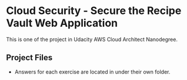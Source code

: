 # Cloud Security - Secure the Recipe Vault Web Application
 
This is one of the project in Udacity AWS Cloud Architect Nanodegree.

## Project Files
- Answers for each exercise are located in under their own folder.
